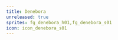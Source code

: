 ```yaml
---
title: Denebora
unreleased: true
sprites: fg_denebora_h01,fg_denebora_s01
icon: icon_denebora_s01
---
```


